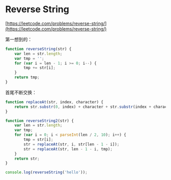 Reverse String
========

[https://leetcode.com/problems/reverse-string/](https://leetcode.com/problems/reverse-string/)

第一想到的：

```js
function reverseString(str) {
	var len = str.length;
	var tmp = '';
	for (var i = len - 1; i >= 0; i--) {
		tmp += str[i];
	}
	return tmp;
}
````

首尾不断交换：

```js
function replaceAt(str, index, character) {
    return str.substr(0, index) + character + str.substr(index + character.length);
}

function reverseString2(str) {
	var len = str.length;
	var tmp;
	for (var i = 0; i < parseInt(len / 2, 10); i++) {
		tmp = str[i];
		str = replaceAt(str, i, str[len - 1 - i]);
		str = replaceAt(str, len - 1 - i, tmp);
	}
	return str;
}

console.log(reverseString('hello'));
```